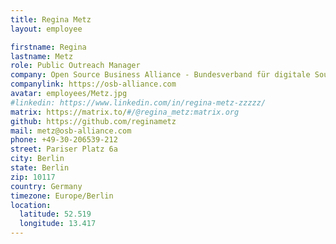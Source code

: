 ```yaml
---
title: Regina Metz
layout: employee

firstname: Regina
lastname: Metz
role: Public Outreach Manager
company: Open Source Business Alliance - Bundesverband für digitale Souveränität e.V.
companylink: https://osb-alliance.com
avatar: employees/Metz.jpg
#linkedin: https://www.linkedin.com/in/regina-metz-zzzzz/
matrix: https://matrix.to/#/@regina_metz:matrix.org
github: https://github.com/reginametz
mail: metz@osb-alliance.com
phone: +49-30-206539-212
street: Pariser Platz 6a
city: Berlin
state: Berlin
zip: 10117
country: Germany
timezone: Europe/Berlin
location:
  latitude: 52.519
  longitude: 13.417
---
```

